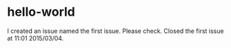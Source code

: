 # hello-world
I created an issue named the first issue. Please check.
Closed the first issue at 11:01 2015/03/04.
